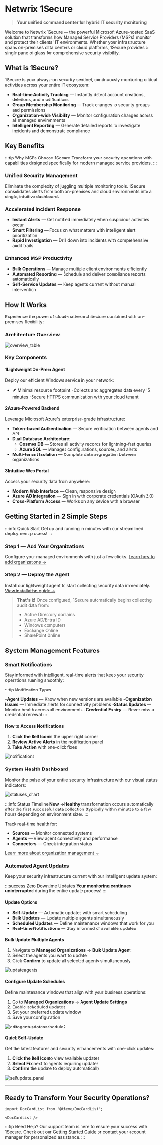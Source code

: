 # Netwrix 1Secure

> **Your unified command center for hybrid IT security monitoring**

Welcome to Netwrix 1Secure — the powerful Microsoft Azure-hosted SaaS solution that transforms how Managed Service Providers (MSPs) monitor and protect their clients' IT environments. Whether your infrastructure spans on-premises data centers or cloud platforms, 1Secure provides a single pane of glass for comprehensive security visibility.

## What is 1Secure?

1Secure is your always-on security sentinel, continuously monitoring critical activities across your entire IT ecosystem:

- **Real-time Activity Tracking** — Instantly detect account creations, deletions, and modifications
- **Group Membership Monitoring** — Track changes to security groups and permissions
- **Organization-wide Visibility** — Monitor configuration changes across all managed environments
- **Intelligent Reporting** — Generate detailed reports to investigate incidents and demonstrate compliance

## Key Benefits

:::tip Why MSPs Choose 1Secure
Transform your security operations with capabilities designed specifically for modern managed service providers.
:::

### Unified Security Management

Eliminate the complexity of juggling multiple monitoring tools. 1Secure consolidates alerts from both on-premises and cloud environments into a single, intuitive dashboard.

### Accelerated Incident Response

- **Instant Alerts** — Get notified immediately when suspicious activities occur
- **Smart Filtering** — Focus on what matters with intelligent alert prioritization
- **Rapid Investigation** — Drill down into incidents with comprehensive audit trails

### Enhanced MSP Productivity

- **Bulk Operations** — Manage multiple client environments efficiently
- **Automated Reporting** — Schedule and deliver compliance reports automatically
- **Self-Service Updates** — Keep agents current without manual intervention

## How It Works

Experience the power of cloud-native architecture combined with on-premises flexibility:

### Architecture Overview

![overview_table](/img/product_docs/1secure/admin/overview_table.webp)

### Key Components

#### 1**Lightweight On-Prem Agent**

Deploy our efficient Windows service in your network:

- 🪶 Minimal resource footprint
  -Collects and aggregates data every 15 minutes
  -Secure HTTPS communication with your cloud tenant

#### 2**Azure-Powered Backend**

Leverage Microsoft Azure's enterprise-grade infrastructure:

- **Token-based Authentication** — Secure verification between agents and API
- **Dual Database Architecture**:
  - **Cosmos DB** — Stores all activity records for lightning-fast queries
  - **Azure SQL** — Manages configurations, sources, and alerts
- **Multi-tenant Isolation** — Complete data segregation between organizations

#### 3**Intuitive Web Portal**

Access your security data from anywhere:

- **Modern Web Interface** — Clean, responsive design
- **Azure AD Integration** — Sign in with corporate credentials (OAuth 2.0)
- **Cross-Platform Access** — Works on any device with a browser

## Getting Started in 2 Simple Steps

:::info Quick Start
Get up and running in minutes with our streamlined deployment process!
:::

### **Step 1** — Add Your Organizations

Configure your managed environments with just a few clicks.
[Learn how to add organizations →](/docs/1secure/administration/organizations/managing-organizations.md)

### **Step 2** — Deploy the Agent

Install our lightweight agent to start collecting security data immediately.
[View installation guide →](/docs/1secure/getting-started/installation.md)

> **That's it!** Once configured, 1Secure automatically begins collecting audit data from:
>
> - Active Directory domains
> - Azure AD/Entra ID
> - Windows computers
> - Exchange Online
> - SharePoint Online

## System Management Features

### Smart Notifications

Stay informed with intelligent, real-time alerts that keep your security operations running smoothly:

:::tip Notification Types

-**Agent Updates** — Know when new versions are available -**Organization Issues** — Immediate alerts for connectivity problems -**Status Updates** — Monitor health across all environments -**Credential Expiry** — Never miss a credential renewal
:::

#### How to Access Notifications

1. **Click the Bell Icon**in the upper right corner
2. **Review Active Alerts** in the notification panel
3. **Take Action** with one-click fixes

![notifications](/img/product_docs/1secure/admin/notifications.webp)

### System Health Dashboard

Monitor the pulse of your entire security infrastructure with our visual status indicators:

![statuses_chart](/img/product_docs/1secure/admin/statuses_chart.webp)

:::info Status Timeline
**New** →**Healthy** transformation occurs automatically after the first successful data collection (typically within minutes to a few hours depending on environment size).
:::

Track real-time health for:

- **Sources** — Monitor connected systems
- **Agents** — View agent connectivity and performance
- **Connectors** — Check integration status

[Learn more about organization management →](/docs/1secure/administration/organizations)

### Automated Agent Updates

Keep your security infrastructure current with our intelligent update system:

:::success Zero Downtime Updates
**Your monitoring continues uninterrupted** during the entire update process!
:::

#### Update Options

- **Self-Update** — Automatic updates with smart scheduling
- **Bulk Updates** — Update multiple agents simultaneously
- **Scheduled Updates** — Define maintenance windows that work for you
- **Real-time Notifications** — Stay informed of available updates

#### Bulk Update Multiple Agents

1. Navigate to **Managed Organizations** → **Bulk Update Agent**
2. Select the agents you want to update
3. Click **Confirm** to update all selected agents simultaneously

![updateagents](/img/product_docs/1secure/admin/updateagents.webp)

#### Configure Update Schedules

Define maintenance windows that align with your business operations:

1. Go to **Managed Organizations** → **Agent Update Settings**
2. Enable scheduled updates
3. Set your preferred update window
4. Save your configuration

![editagentupdatesschedule2](/img/product_docs/1secure/admin/editagentupdatesschedule2.webp)

#### Quick Self-Update

Get the latest features and security enhancements with one-click updates:

1. **Click the Bell Icon**to view available updates
2. **Select Fix** next to agents requiring updates
3. **Confirm** the update to deploy automatically

![selfupdate_panel](/img/product_docs/1secure/admin/selfupdate_panel.webp)

---

## Ready to Transform Your Security Operations?

```mdx-code-block
import DocCardList from '@theme/DocCardList';

<DocCardList />
```

:::tip Need Help?
Our support team is here to ensure your success with 1Secure. Check out our [Getting Started Guide](/docs/1secure/getting-started) or contact your account manager for personalized assistance.
:::
